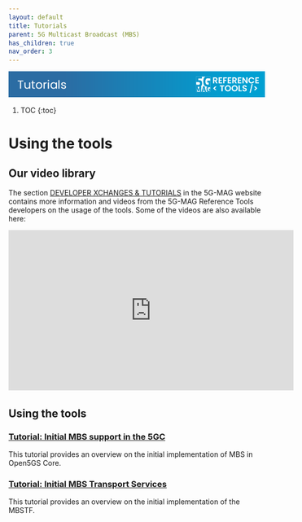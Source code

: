 ```yaml
---
layout: default
title: Tutorials
parent: 5G Multicast Broadcast (MBS)
has_children: true
nav_order: 3
---
```

<img src="../../assets/images/Banner_Tutorials.png" /> 

1. TOC
{:toc}

# Using the tools

## Our video library

The section [DEVELOPER XCHANGES & TUTORIALS](https://www.5g-mag.com/tutorials) in the 5G-MAG website contains more information and videos from the 5G-MAG Reference Tools developers on the usage of the tools. Some of the videos are also available here:

<iframe width="560" height="315" src="https://www.youtube.com/embed/videoseries?si=2h7e4UtqtprhAA8B&amp;list=PLFqKJZ78_IWXSCsSEKeyAay10luuVF9io" title="YouTube video player" frameborder="0" allow="accelerometer; autoplay; clipboard-write; encrypted-media; gyroscope; picture-in-picture; web-share" referrerpolicy="strict-origin-when-cross-origin" allowfullscreen></iframe>

## Using the tools

### [Tutorial: Initial MBS support in the 5GC](./tutorials/mbs-in-5gc.html)
This tutorial provides an overview on the initial implementation of MBS in Open5GS Core.

### [Tutorial: Initial MBS Transport Services](./tutorials/mbstf.html)
This tutorial provides an overview on the initial implementation of the MBSTF.
